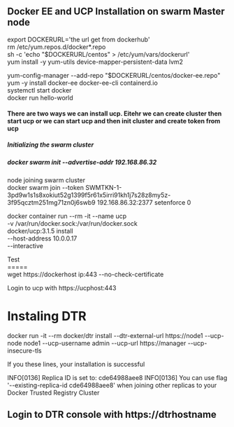 ## Docker EE and UCP Installation on swarm Master node
export DOCKERURL='the url get from dockerhub' \
rm /etc/yum.repos.d/docker*.repo \
sh -c 'echo "$DOCKERURL/centos" > /etc/yum/vars/dockerurl' \
yum install -y yum-utils device-mapper-persistent-data lvm2 

yum-config-manager     --add-repo     "$DOCKERURL/centos/docker-ee.repo" \
yum -y install docker-ee docker-ee-cli containerd.io \
systemctl start docker \
docker run hello-world 

#### There are two ways we can install ucp. Eitehr we can create cluster then start ucp or we can start ucp and then init cluster and create token from ucp 

##### Initializing the swarm cluster
##### docker swarm init --advertise-addr  192.168.86.32 

node joining swarm cluster \
docker swarm join --token SWMTKN-1-3pd9w1s1s8xokiut52g1399f5r61x5irri91kh1j7s28z8my5z-3f95qcztm251mg71zn0j6swb9 192.168.86.32:2377 
setenforce 0  

docker container run --rm -it --name ucp \
  -v /var/run/docker.sock:/var/run/docker.sock \
  docker/ucp:3.1.5 install \
  --host-address 10.0.0.17 \
  --interactive

Test \
=====\
wget https://dockerhost ip:443 --no-check-certificate 

Login to ucp with https://ucphost:443

Instaling DTR
=============
docker run -it --rm docker/dtr install   --dtr-external-url https://node1 --ucp-node node1 --ucp-username admin   --ucp-url https://manager --ucp-insecure-tls 


If you these lines, your installation is successful

INFO[0136] Replica ID is set to: cde64988aee8
INFO[0136] You can use flag '--existing-replica-id cde64988aee8' when joining other replicas to your Docker Trusted Registry Cluster


## Login to DTR console with https://dtrhostname 

